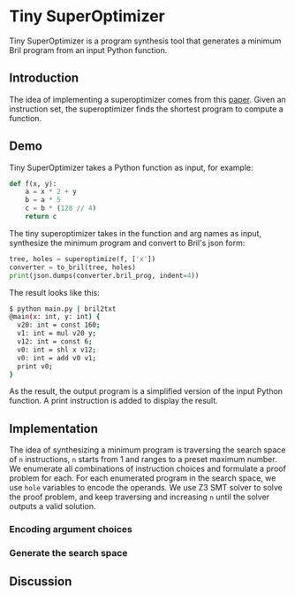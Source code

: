# Tiny SuperOptimizer

Tiny SuperOptimizer is a program synthesis tool that generates a minimum Bril program from an input Python function.

## Introduction

The idea of implementing a superoptimizer comes from this [paper](https://dl.acm.org/doi/10.1145/36177.36194). Given an instruction set, the superoptimizer finds the shortest program to compute a function. 

## Demo

Tiny SuperOptimizer takes a Python function as input, for example:
```python
def f(x, y):
    a = x * 2 + y
    b = a * 5
    c = b * (128 // 4)
    return c
```

The tiny superoptimizer takes in the function and arg names as input, synthesize the minimum program and convert to Bril's json form:

```python
tree, holes = superoptimize(f, ['x'])
converter = to_bril(tree, holes)
print(json.dumps(converter.bril_prog, indent=4))
```

The result looks like this:

```sh
$ python main.py | bril2txt
@main(x: int, y: int) {
  v20: int = const 160;
  v1: int = mul v20 y;
  v12: int = const 6;
  v0: int = shl x v12;
  v0: int = add v0 v1;
  print v0;
}
```

As the result, the output program is a simplified version of the input Python function. A print instruction is added to display the result.

## Implementation

The idea of synthesizing a minimum program is traversing the search space of `n` instructions, `n` starts from 1 and ranges to a preset maximum number. We enumerate all combinations of instruction choices and formulate a proof problem for each.
For each enumerated program in the search space, we use `hole` variables to encode the operands. We use Z3 SMT solver to solve the proof problem, and keep traversing and increasing `n` until the solver outputs a valid solution. 

### Encoding argument choices

### Generate the search space


## Discussion


